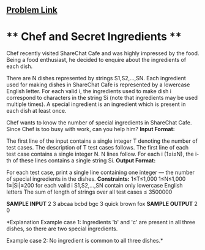 ## [Problem Link](https://www.codechef.com/FEB19B/problems/CHEFING)

# ** Chef and Secret Ingredients **

Chef recently visited ShareChat Cafe and was highly impressed by the food. Being a food enthusiast, he decided to enquire about the ingredients of each dish.

There are N dishes represented by strings S1,S2,…,SN. Each ingredient used for making dishes in ShareChat Cafe is represented by a lowercase English letter. For each valid i, the ingredients used to make dish i correspond to characters in the string Si (note that ingredients may be used multiple times). A special ingredient is an ingredient which is present in each dish at least once.

Chef wants to know the number of special ingredients in ShareChat Cafe. Since Chef is too busy with work, can you help him?
**Input Format:**

The first line of the input contains a single integer T denoting the number of test cases. The description of T test cases follows.
The first line of each test case contains a single integer N.
N lines follow. For each i (1≤i≤N), the i-th of these lines contains a single string Si.
**Output Format:**

For each test case, print a single line containing one integer ― the number of special ingredients in the dishes.
**Constraints:**
1≤T≤1,000
1≤N≤1,000
1≤|Si|≤200 for each valid i
S1,S2,…,SN contain only lowercase English letters
The sum of length of strings over all test cases ≤ 3500000



**SAMPLE INPUT**
2
3
abcaa
bcbd
bgc
3
quick
brown
fox
**SAMPLE OUTPUT**
2
0

*Explanation
Example case 1: Ingredients 'b' and 'c' are present in all three dishes, so there are two special ingredients.

Example case 2: No ingredient is common to all three dishes.*